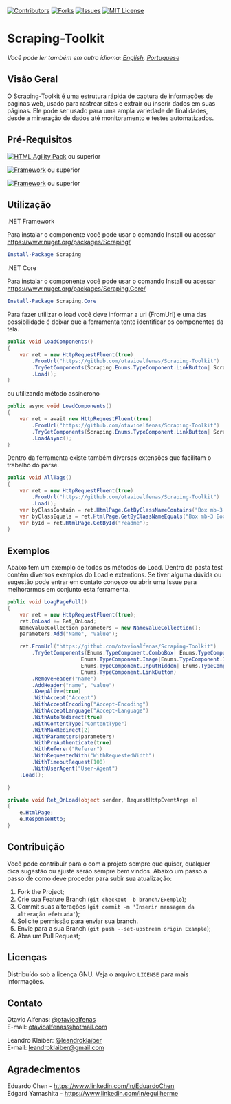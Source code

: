 
[![Contributors][contributors-shield]][contributors-url]
[![Forks][forks-shield]][forks-url]
[![Issues][issues-shield]][issues-url]
[![MIT License][license-shield]][license-url]



# Scraping-Toolkit

*Você pode ler também em outro idioma: [English](README.md), [Portuguese](README.ptbr.md)*

## Visão Geral 
O Scraping-Toolkit é uma estrutura rápida de captura de informações de paginas web, usado para rastrear sites e extrair ou inserir dados em suas páginas. Ele pode ser usado para uma ampla variedade de finalidades, desde a mineração de dados até monitoramento e testes automatizados.

## Pré-Requisitos
[![HTML Agility Pack][agility-pack-shield]][agility-pack-url] ou superior

[![Framework][framework-shield]][framework-url] ou superior

[![Framework][framework-core-shield]][framework-core-url] ou superior

## Utilização

.NET Framework

Para instalar o componente você pode usar o comando Install ou acessar https://www.nuget.org/packages/Scraping/

```PowerShell
Install-Package Scraping
```

.NET Core

Para instalar o componente você pode usar o comando Install ou acessar https://www.nuget.org/packages/Scraping.Core/

```PowerShell
Install-Package Scraping.Core
```

Para fazer utilizar o load você deve informar a url (FromUrl) e uma das possibilidade é deixar que a ferramenta tente identificar os componentes da tela.
```C#
public void LoadComponents()
{
	var ret = new HttpRequestFluent(true)
		.FromUrl("https://github.com/otavioalfenas/Scraping-Toolkit")
		.TryGetComponents(Scraping.Enums.TypeComponent.LinkButton| Scraping.Enums.TypeComponent.InputHidden)
		.Load();
}
```
ou utilizando método assíncrono

```C#
public async void LoadComponents()
{
	var ret = await new HttpRequestFluent(true)
		.FromUrl("https://github.com/otavioalfenas/Scraping-Toolkit")
		.TryGetComponents(Scraping.Enums.TypeComponent.LinkButton| Scraping.Enums.TypeComponent.InputHidden)
		.LoadAsync();
}
```


Dentro da ferramenta existe também diversas extensões que facilitam o trabalho do parse.
```C#
public void AllTags()
{
	var ret = new HttpRequestFluent(true)
		.FromUrl("https://github.com/otavioalfenas/Scraping-Toolkit")
		.Load();
	var byClassContain = ret.HtmlPage.GetByClassNameContains("Box mb-3 Box--");
	var byClassEquals = ret.HtmlPage.GetByClassNameEquals("Box mb-3 Box--condensed");
	var byId = ret.HtmlPage.GetById("readme");
}
```

## Exemplos
Abaixo tem um exemplo de todos os métodos do Load.
Dentro da pasta test contém diversos exemplos do Load e extentions.
Se tiver alguma dúvida ou sugestão pode entrar em contato conosco ou abrir uma Issue para melhorarmos em conjunto esta ferramenta.
```C#
public void LoagPageFull()
{
	var ret = new HttpRequestFluent(true);
	ret.OnLoad += Ret_OnLoad;
	NameValueCollection parameters = new NameValueCollection();
	parameters.Add("Name", "Value");

	ret.FromUrl("https://github.com/otavioalfenas/Scraping-Toolkit")
		.TryGetComponents(Enums.TypeComponent.ComboBox| Enums.TypeComponent.DataGrid| 
						Enums.TypeComponent.Image|Enums.TypeComponent.InputCheckbox|
						Enums.TypeComponent.InputHidden| Enums.TypeComponent.InputText|
						Enums.TypeComponent.LinkButton)
		.RemoveHeader("name")
		.AddHeader("name", "value")
		.KeepAlive(true)
		.WithAccept("Accept")
		.WithAcceptEncoding("Accept-Encoding")
		.WithAcceptLanguage("Accept-Language")
		.WithAutoRedirect(true)
		.WithContentType("ContentType")
		.WithMaxRedirect(2)
		.WithParameters(parameters)
		.WithPreAuthenticate(true)
		.WithReferer("Referer")
		.WithRequestedWith("WithRequestedWidth")
		.WithTimeoutRequest(100)
		.WithUserAgent("User-Agent")
	.Load();

}

private void Ret_OnLoad(object sender, RequestHttpEventArgs e)
{
	e.HtmlPage;
	e.ResponseHttp;
}
```


## Contribuição

Você pode contribuir para o com a projeto sempre que quiser, qualquer dica sugestão ou ajuste serão sempre bem vindos.
Abaixo um passo a passo de como deve proceder para subir sua atualização:

1. Fork the Project;
2. Crie sua Feature Branch (`git checkout -b branch/Exemplo`);
3. Commit suas alterações (`git commit -m 'Inserir mensagem da alteração efetuada'`);
4. Solicite permissão para enviar sua branch.
5. Envie para a sua Branch (`git push --set-upstream origin Example`);
6. Abra um Pull Request;

## Licenças

Distribuído sob a licença GNU. Veja o arquivo `LICENSE` para mais informações.

## Contato

Otavio Alfenas: [@otavioalfenas](https://br.linkedin.com/in/otavio-alfenas)<br/>
E-mail: otavioalfenas@hotmail.com<br/>

Leandro Klaiber: [@leandroklaiber](https://br.linkedin.com/in/leandroklaiber)<br/>
E-mail: leandroklaiber@gmail.com<br/>

## Agradecimentos

Eduardo Chen - https://www.linkedin.com/in/EduardoChen <br/>
Edgard Yamashita - https://www.linkedin.com/in/eguilherme


[contributors-shield]: https://img.shields.io/github/contributors/otavioalfenas/Scraping-Toolkit.svg?style=flat-square
[contributors-url]: https://github.com/otavioalfenas/Scraping-Toolkit/graphs/contributors
[forks-shield]: https://img.shields.io/github/forks/otavioalfenas/Scraping-Toolkit.svg?style=flat-square
[forks-url]: https://https://github.com/otavioalfenas/Scraping-Toolkit/network/members
[issues-shield]: https://img.shields.io/github/issues/otavioalfenas/Scraping-Toolkit.svg?style=flat-square
[issues-url]: https://github.com/otavioalfenas/Scraping-Toolkit/issues
[license-shield]: https://img.shields.io/github/license/otavioalfenas/Scraping-Toolkit.svg?style=flat-square
[license-url]: https://github.com/otavioalfenas/Scraping-Toolkit/blob/master/LICENSE.txt
[agility-pack-shield]: https://img.shields.io/badge/HtmlAgilityPack-v1.11.18-blue
[agility-pack-url]: https://www.nuget.org/packages/HtmlAgilityPack/1.11.18
[framework-shield]: https://img.shields.io/badge/.net%20Framework-v4.6.1-green
[framework-core-shield]: https://img.shields.io/badge/.net%20Core-v3.1-blue
[framework-url]: https://www.microsoft.com/pt-BR/download/details.aspx?id=49982 
[framework-core-url]: https://dotnet.microsoft.com/download/dotnet-core

